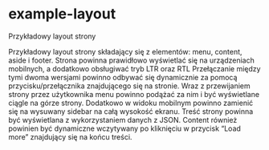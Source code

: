 # example-layout
Przykładowy layout strony

Przykładowy layout strony składający się z elementów: menu, content, aside i footer. Strona powinna prawidłowo wyświetlać się na urządzeniach mobilnych, a dodatkowo obsługiwać tryb LTR oraz RTL Przełączanie między tymi dwoma wersjami powinno odbywać się dynamicznie za pomocą przycisku/przełącznika znajdującego się na stronie. Wraz z przewijaniem strony przez użytkownika menu powinno podążać za nim i być wyświetlane ciągle na górze strony. Dodatkowo w widoku mobilnym powinno zamienić się na wysuwany sidebar na całą wysokość ekranu. Treść strony powinna być wyświetlana z wykorzystaniem danych z JSON. Content również powinien być dynamiczne wczytywany po kliknięciu w przycisk “Load more” znajdujący się na końcu treści.
